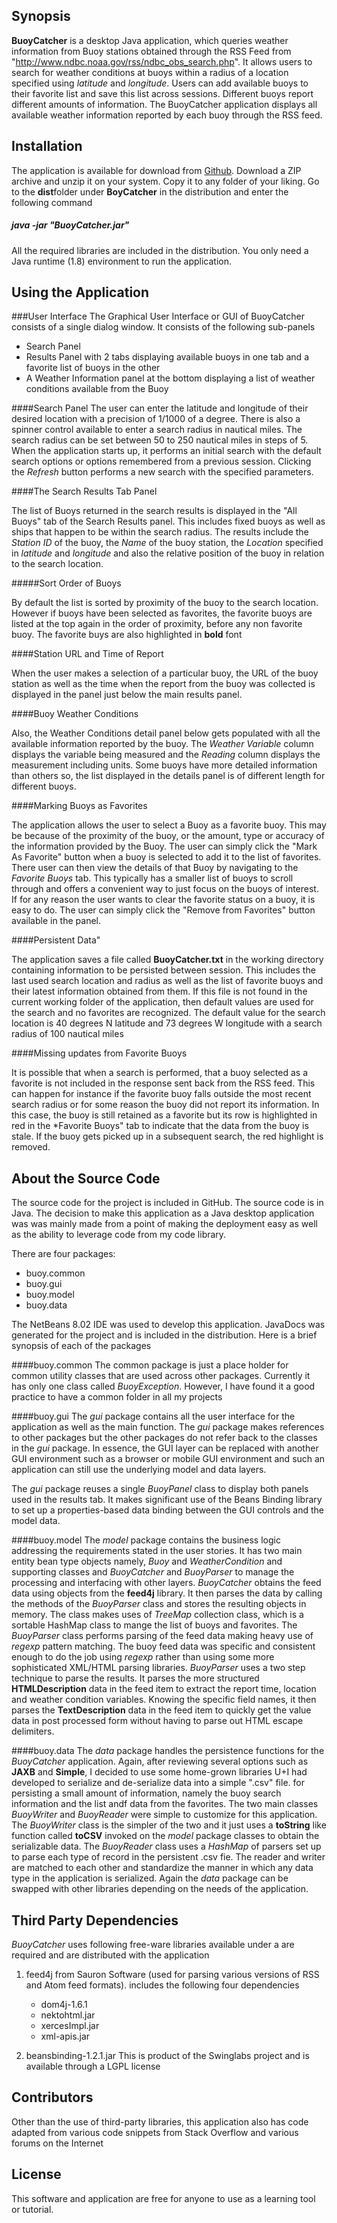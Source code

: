 ## Synopsis

**BuoyCatcher** is a desktop Java application, which queries weather information from Buoy stations obtained through the RSS Feed from "http://www.ndbc.noaa.gov/rss/ndbc_obs_search.php". It allows users to search for weather conditions at buoys within a radius of a location specified using *latitude* and *longitude*. Users can add available buoys to their favorite list and save this list across sessions. Different buoys report different amounts of information. The BuoyCatcher application displays all available weather information reported by each buoy through the RSS feed.


## Installation

The application is available for download from [Github](https://github.com/skrishnan07/BuoyCatcher). Download a ZIP archive and  unzip it on your system. Copy it to any folder of your liking. Go to the **dist**folder under **BoyCatcher** in the distribution and enter the following command

##### java -jar "BuoyCatcher.jar"

All the required libraries are included in the distribution. You only need a Java runtime (1.8) environment to run the application.


## Using the Application

###User Interface
The Graphical User Interface or GUI of BuoyCatcher consists of a single dialog window. It consists of the following sub-panels
* Search Panel
* Results Panel with 2 tabs displaying available buoys in one tab and a favorite list of buoys in the other
* A Weather Information panel at the bottom displaying a list of weather conditions available from the Buoy

####Search Panel
The user can enter the latitude and longitude of their desired location with a precision of 1/1000 of a degree. There is also a spinner control available to enter a search radius in nautical miles. The search radius can be set between 50 to 250 nautical miles in steps of 5. When the application starts up, it performs an initial search with the default search options or options remembered from a previous session. Clicking the *Refresh* button performs a new search with the specified parameters.

####The Search Results Tab Panel

The list of Buoys returned in the search results is displayed in the "All Buoys" tab of the Search Results panel. This includes fixed buoys as well as ships that happen to be within the search radius. The results include the *Station ID* of the buoy, the *Name* of the buoy station, the *Location* specified in *latitude* and *longitude* and also the relative position of the buoy in relation to the search location.

#####Sort Order of Buoys

By default the list is sorted by proximity of the buoy to the search location. However if buoys have been selected as favorites, the favorite buoys are listed at the top again in the order of proximity, before any non favorite buoy. The favorite buys are also highlighted in **bold** font

####Station URL and Time of Report

When the user makes a selection of a particular buoy, the URL of the buoy station as well as the time when the report from the buoy was collected is displayed in the panel just below the main results panel. 

####Buoy Weather Conditions

Also, the Weather Conditions detail panel below gets populated with all the available information reported by the buoy. The *Weather Variable* column displays the variable being measured and the *Reading* column displays the measurement including units. Some buoys have more detailed information than others so, the list displayed in the details panel is of different length for different buoys.


####Marking Buoys as Favorites

The application allows the user to select a Buoy as a favorite buoy. This may be because of the proximity of the buoy, or the amount, type or accuracy of the information provided by the Buoy. The user can simply click the "Mark As Favorite" button when a buoy is selected to add it to the list of favorites. There user can then view the details of that Buoy by navigating to the *Favorite Buoys* tab. This typically has a smaller list of buoys to scroll through and offers a convenient way to just focus on the buoys of interest. If for any reason the user wants to clear the favorite status on a buoy, it is easy to do. The user can simply click the "Remove from Favorites" button available in the panel.

####Persistent Data"

The application saves a file called **BuoyCatcher.txt** in the working directory containing information to be persisted between session. This includes the last used search location and radius as well as the list of favorite buoys and their latest information obtained from them. If this file is not found in the current working folder of the application, then default values are used for the search and no favorites are recognized. The default value for the search location is 40 degrees N latitude and 73 degrees W longitude with a search radius of 100 nautical miles

####Missing updates from Favorite Buoys

It is possible that when a search is performed, that a buoy selected as a favorite is not included in the response sent back from the RSS feed. This can happen for instance if the favorite buoy falls outside the most recent search radius or for some reason the buoy did not report its information. In this case, the buoy is still retained as a favorite but its row is highlighted in red in the *Favorite Buoys" tab to indicate that the data from the buoy is stale. If the buoy gets picked up in a subsequent search, the red highlight is removed.


## About the Source Code
The source code for the project is included in GitHub. The source code is in Java. The decision to make this application as a Java desktop application was was mainly made from a point of making the deployment easy as well as the ability to leverage code from my code library. 

There are four packages:
*  buoy.common
*  buoy.gui
*  buoy.model
*  buoy.data

The NetBeans 8.02 IDE was used to develop this application. JavaDocs was generated for the project and is included in the distribution. Here is a brief synopsis of each of the packages

####buoy.common
The common package is just a place holder for common utility classes that are used across other packages. Currently it has only one class called *BuoyException*. However, I have found it a good practice to have a common folder in all my projects

####buoy.gui
The *gui* package contains all the user interface for the application as well as the main function. The *gui* package makes references to other packages but the other packages do not refer back to the classes in the *gui* package. In essence, the GUI layer can be replaced with another GUI environment such as a browser or mobile GUI environment and such an application can still use the underlying model and data layers.

The *gui* package reuses a single *BuoyPanel* class to display both panels used in the results tab. It makes significant use of the Beans Binding library to set up a properties-based data binding between the GUI controls and the model data.

####buoy.model
The *model* package contains the business logic addressing the requirements stated in the user stories. It has two main entity bean type objects namely, *Buoy* and *WeatherCondition* and supporting classes and *BuoyCatcher* and *BuoyParser* to manage the processing and interfacing with other layers. *BuoyCatcher* obtains the feed data using objects from the **feed4j** library. It then parses the data by calling the methods of the *BuoyParser* class and stores the resulting objects in memory. The class makes uses of *TreeMap* collection class, which is a sortable HashMap class to mange the list of buoys and favorites. The *BuoyParser* class performs parsing of the feed data making heavy use of *regexp* pattern matching. The buoy feed data was specific and consistent enough to do the job using *regexp* rather than using some more sophisticated XML/HTML parsing libraries. *BuoyParser* uses a two step technique to parse the results. It parses the more structured **HTMLDescription** data in the feed item to extract the report time, location and weather condition variables. Knowing the specific field names, it then parses the **TextDescription** data in the feed item to quickly get the value data in post processed form without having to parse out HTML escape delimiters.

####buoy.data
The *data* package handles the persistence functions for the *BuoyCatcher* application. Again, after reviewing several options such as **JAXB** and **Simple**, I decided to use some home-grown libraries U+I had developed to serialize and de-serialize data into a simple ".csv" file. for persisting a small amount of information, namely the buoy search information and the list andf data from the favorites. The two main classes *BuoyWriter* and *BuoyReader* were simple to customize for this application. The *BuoyWriter* class is the simpler of the two and it just uses a **toString** like function called **toCSV** invoked on the *model* package  classes to obtain the serializable data. The *BuoyReader* class uses a *HashMap* of parsers set up to parse each type of record in the persistent .csv fie. The reader and writer are matched to each other and standardize the manner in which any data type in the application is serialized.  Again the *data* package can be swapped with other libraries depending on the  needs of the application. 

## Third Party Dependencies
*BuoyCatcher* uses following free-ware libraries available under a  are required and are distributed with the application

1. feed4j from Sauron Software (used for parsing various versions of RSS and Atom feed formats). includes the following four dependencies
   * dom4j-1.6.1  
   * nektohtml.jar 
   * xercesImpl.jar
   * xml-apis.jar

2. beansbinding-1.2.1.jar  This is product of the Swinglabs project and is available through a LGPL license

## Contributors

Other than the use of third-party libraries, this application also has code adapted from various code snippets from Stack Overflow and various forums on the Internet

## License

This software and application are free for anyone to use as a learning tool or tutorial.